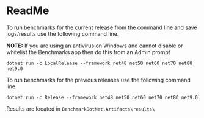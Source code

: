 # ReadMe

To run benchmarks for the current release from the command line and save logs/results use the following command line.

**NOTE:** If you are using an antivirus on Windows and cannot disable or whitelist the Benchmarks app then do this from an Admin prompt

```
dotnet run -c LocalRelease --framework net48 net50 net60 net70 net80 net9.0
```
To run benchmarks for the previous releases use the following command line.

```
dotnet run -c Release --framework net48 net50 net60 net70 net80 net9.0
```

Results are located in `BenchmarkDotNet.Artifacts\results\`